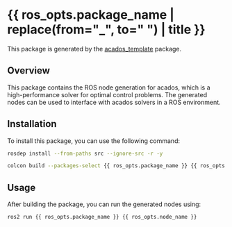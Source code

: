# {{ ros_opts.package_name | replace(from="_", to=" ") | title }}

This package is generated by the [acados_template](https://github.com/acados/acados) package. 

## Overview
This package contains the ROS node generation for acados, which is a high-performance solver for optimal control problems. The generated nodes can be used to interface with acados solvers in a ROS environment.


## Installation
To install this package, you can use the following command:
```bash
rosdep install --from-paths src --ignore-src -r -y
```

```bash
colcon build --packages-select {{ ros_opts.package_name }} {{ ros_opts.package_name }}_interface && source install/setup.bash
```

## Usage
After building the package, you can run the generated nodes using:
```bash
ros2 run {{ ros_opts.package_name }} {{ ros_opts.node_name }}
```


